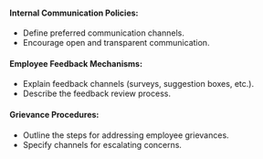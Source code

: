 #### Internal Communication Policies:

- Define preferred communication channels.
- Encourage open and transparent communication.

#### Employee Feedback Mechanisms:

- Explain feedback channels (surveys, suggestion boxes, etc.).
- Describe the feedback review process.

#### Grievance Procedures:

- Outline the steps for addressing employee grievances.
- Specify channels for escalating concerns.